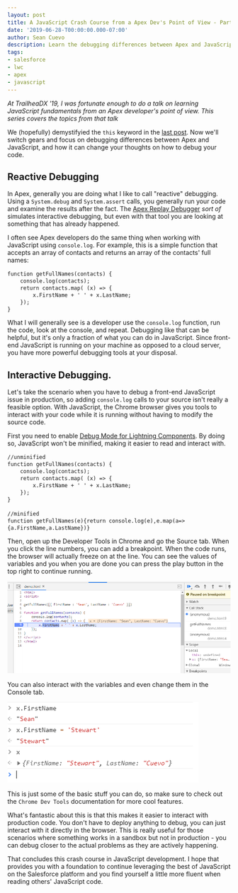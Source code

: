 ```yaml
---
layout: post
title: A JavaScript Crash Course from a Apex Dev's Point of View - Part 4
date: '2019-06-28-T00:00:00.000-07:00'
author: Sean Cuevo
description: Learn the debugging differences between Apex and JavaScript, and how it can change your thoughts on how to debug your code.
tags:
- salesforce
- lwc
- apex
- javascript
---
```


*At TrailheaDX '19, I was fortunate enough to do a talk on learning JavaScript fundamentals from an Apex developer's point of view. This series covers the topics from that talk*

We (hopefully) demystifyied the `this` keyword in the <a href="{{page.previous.url}}">last post</a>. Now we'll switch gears and focus on debugging differences between Apex and JavaScript, and how it can change your thoughts on how to debug your code.

## Reactive Debugging

In Apex, generally you are doing what I like to call "reactive" debugging. Using a `System.debug` and `System.assert` calls, you generally run your code and examine the results after the fact. The [Apex Replay Debugger](https://developer.salesforce.com/blogs/2018/06/salesforce-for-vs-code-apex-replay-debugger-and-more.html) *sort of* simulates interactive debugging, but even with that tool you are looking at something that has already happened.

I often see Apex developers do the same thing when working with JavaScript using `console.log`. For example, this is a simple function that accepts an array of contacts and returns an array of the contacts' full names:

```
function getFullNames(contacts) {
    console.log(contacts);
    return contacts.map( (x) => {
        x.FirstName + ' ' + x.LastName;
    });
}
```

What I will generally see is a developer use the `console.log` function, run the code, look at the console, and repeat. Debugging like that can be helpful, but it's only a fraction of what you can do in JavaScript. Since front-end JavaScript is running on your machine as opposed to a cloud server, you have more powerful debugging tools at your disposal.

## Interactive Debugging.

Let's take the scenario when you have to debug a front-end JavaScript issue in production, so adding `console.log` calls to your source isn't really a feasible option. With JavaScript, the Chrome browser gives you tools to interact with your code while it is running without having to modify the source code.

First you need to enable [Debug Mode for Lightning Components](https://help.salesforce.com/articleView?id=aura_debug_mode.htm&type=5). By doing so, JavaScript won't be minified, making it easier to read and interact with.

```
//unminified
function getFullNames(contacts) {
    console.log(contacts);
    return contacts.map( (x) => {
        x.FirstName + ' ' + x.LastName;
    });
}

//minified
function getFullNames(e){return console.log(e),e.map(a=>{a.FirstName,a.LastName})}
```

Then, open up the Developer Tools in Chrome and go the Source tab. When you click the line numbers, you can add a breakpoint. When the code runs, the browser will actually freeze on at the line. You can see the values of variables and you when you are done you can press the play button in the top right to continue running.

![Debugger screenshot](assets/img/debugger.png)

You can also interact with the variables and even change them in the Console tab.

![Console screenshot](assets/img/console.png)

This is just some of the basic stuff you can do, so make sure to check out the `Chrome Dev Tools` documentation for more cool features.

What's fantastic about this is that this makes it easier to interact with production code. You don't have to deploy anything to debug, you can just interact with it directly in the browser. This is really useful for those scenarios where something works in a sandbox but not in production - you can debug closer to the actual problems as they are actively happening.

That concludes this crash course in JavaScript development. I hope that provides you with a foundation to continue leveraging the best of JavaScript on the Salesforce platform and you find yourself a little more fluent when reading others' JavaScript code.